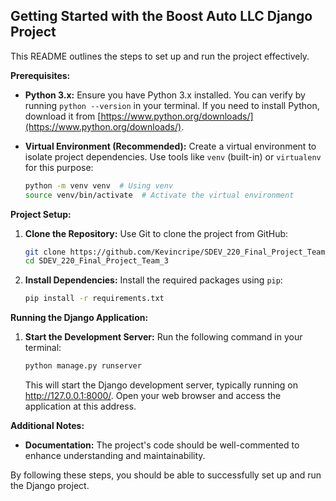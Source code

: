 ## Getting Started with the Boost Auto LLC Django Project

This README outlines the steps to set up and run the project effectively.

**Prerequisites:**

- **Python 3.x:** Ensure you have Python 3.x installed. You can verify by running `python --version` in your terminal. If you need to install Python, download it from [https://www.python.org/downloads/](https://www.python.org/downloads/).
- **Virtual Environment (Recommended):** Create a virtual environment to isolate project dependencies. Use tools like `venv` (built-in) or `virtualenv` for this purpose:

   ```bash
   python -m venv venv  # Using venv
   source venv/bin/activate  # Activate the virtual environment
   ```

**Project Setup:**

1. **Clone the Repository:**
   Use Git to clone the project from GitHub:

   ```bash
   git clone https://github.com/Kevincripe/SDEV_220_Final_Project_Team_3.git
   cd SDEV_220_Final_Project_Team_3
   ```

2. **Install Dependencies:**
   Install the required packages using `pip`:

   ```bash
   pip install -r requirements.txt
   ```

**Running the Django Application:**

1. **Start the Development Server:**
   Run the following command in your terminal:

   ```bash
   python manage.py runserver
   ```

   This will start the Django development server, typically running on http://127.0.0.1:8000/. Open your web browser and access the application at this address.

**Additional Notes:**

- **Documentation:** The project's code should be well-commented to enhance understanding and maintainability.

By following these steps, you should be able to successfully set up and run the Django project.
